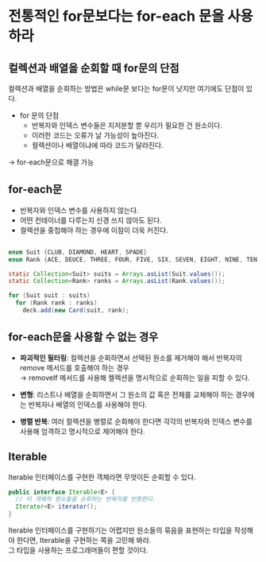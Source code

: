# 전통적인 for문보다는 for-each 문을 사용하라

## 컬렉션과 배열을 순회할 때 for문의 단점

컬렉션과 배열을 순회하는 방법은 while문 보다는 for문이 낫지만 여기에도 단점이 있다.

- for 문의 단점
	- 반복자와 인덱스 변수들은 지저분할 뿐 우리가 필요한 건 원소이다.
	- 이러한 코드는 오류가 날 가능성이 높아진다.
	- 컬렉션이나 배열이냐에 따라 코드가 달라진다.
    
&rarr; for-each문으로 해결 가능


## for-each문

- 반복자와 인덱스 변수를 사용하지 않는다.
- 어떤 컨테이너를 다루는지 신경 쓰지 않아도 된다.
- 컬렉션을 중첩해야 하는 경우에 이점이 더욱 커진다.

```java

enum Suit {CLUB, DIAMOND, HEART, SPADE}
enum Rank {ACE, DEUCE, THREE, FOUR, FIVE, SIX, SEVEN, EIGHT, NINE, TEN, QUEEN, KING }

static Collection<Suit> suits = Arrays.asList(Suit.values());
static Collection<Rank> ranks = Arrays.asList(Rank.values());

for (Suit suit : suits)
  for (Rank rank : ranks)
    deck.add(new Card(suit, rank);
```

## for-each문을 사용할 수 없는 경우

- **파괴적인 필터링**: 컬렉션을 순회하면서 선택된 원소를 제거해야 해서 반복자의 remove 메서드를 호출해야 하는 경우<br>
&rarr; removeIf 메서드를 사용해 켈렉션을 명시적으로 순회하는 일을 피할 수 있다.

- **변형**: 리스트나 배열을 순회하면서 그 원소의 값 혹은 전체를 교체해야 하는 경우에는 반복자나 배열의 인덱스를 사용해야 한다.

- **병렬 반복**: 여러 컬렉션을 병렬로 순회해야 한다면 각각의 반복자와 인덱스 변수를 사용해 엄격하고 명시적으로 제어해야 한다.

## Iterable

Iterable 인터페이스를 구현한 객체라면 무엇이든 순회할 수 있다.

```java
public interface Iterable<E> {
  // 이 객체의 원소들을 순회하는 반복자를 반환한다.
  Iterator<E> iterator();
}
```

Iterable 인터페이스를 구현하기는 어렵지만 원소들의 묶음을 표현하는 타입을 작성해야 한다면, Iterable을 구현하는 쪽을 고민해 봐라.<br>
그 타입을 사용하는 프로그래머들이 편할 것이다.
